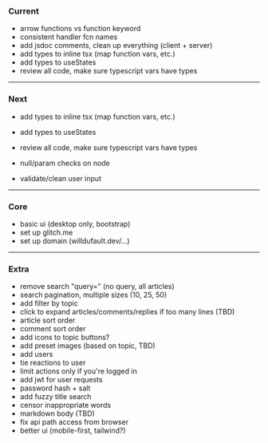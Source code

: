### Current

- arrow functions vs function keyword
- consistent handler fcn names
- add jsdoc comments, clean up everything (client + server)
- add types to inline tsx (map function vars, etc.)
- add types to useStates
- review all code, make sure typescript vars have types

---

### Next

- add types to inline tsx (map function vars, etc.)
- add types to useStates
- review all code, make sure typescript vars have types

- null/param checks on node
- validate/clean user input

---

### Core

- basic ui (desktop only, bootstrap)
- set up glitch.me
- set up domain (willdufault.dev/...)

---

### Extra

- remove search "query=" (no query, all articles)
- search pagination, multiple sizes (10, 25, 50)
- add filter by topic
- click to expand articles/comments/replies if too many lines (TBD)
- article sort order
- comment sort order
- add icons to topic buttons?
- add preset images (based on topic, TBD)
- add users
- tie reactions to user
- limit actions only if you're logged in
- add jwt for user requests
- password hash + salt
- add fuzzy title search
- censor inappropriate words
- markdown body (TBD)
- fix api path access from browser
- better ui (mobile-first, tailwind?)
